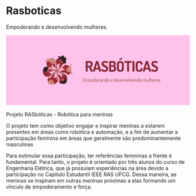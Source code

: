 # Rasboticas
Empoderando e desenvolvendo mulheres.

![rasboticas](RASboticas.png)

Projeto RASbóticas - Robótica para meninas 
  
O projeto tem como objetivo engajar e inspirar meninas a estarem presentes em áreas como robótica e automação, e a fim de aumentar a participação feminina em áreas que geralmente são predominantemente masculinas

Para estimular essa participação, ter referências femininas a frente é fundamental. Para tanto, o projeto é orientado por três alunos do curso de Engenharia Elétrica, que já possuíam experiências na área devido a participação no Capítulo Estudantil IEEE RAS UFCG. Dessa maneira, as meninas se inspiram em outras meninas próximas a elas formando um vínculo de empoderamento e força. 





